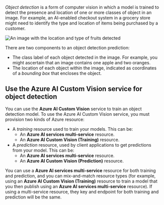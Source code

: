 *Object detection* is a form of computer vision in which a model is trained to detect the presence and location of one or more classes of object in an image. For example, an AI-enabled checkout system in a grocery store might need to identify the type and location of items being purchased by a customer.

![An image with the location and type of fruits detected](../media/object-detection.png)

There are two components to an object detection prediction:

- The class label of each object detected in the image. For example, you might ascertain that an image contains one apple and two oranges.
- The location of each object within the image, indicated as coordinates of a *bounding box* that encloses the object.

## Use the Azure AI Custom Vision service for object detection

You can use the **Azure AI Custom Vision** service to train an object detection model. To use the Azure AI Custom Vision service, you must provision two kinds of Azure resource:

- A *training* resource used to train your models. This can be:
    - An **Azure AI services multi-service** resource.
    - An **Azure AI Custom Vision (Training)** resource.
- A *prediction* resource, used by client applications to get predictions from your model. This can be:
    - An **Azure AI services multi-service** resource.
    - An **Azure AI Custom Vision (Prediction)** resource.

You can use a **Azure AI services multi-service** resource for both training and prediction, and you can mix-and-match resource types (for example, using an **Azure AI Custom Vision (Training)** resource to train a model that you then publish using an **Azure AI services multi-service** resource). If using a multi-service resource, they key and endpoint for both training and prediction will be the same.
